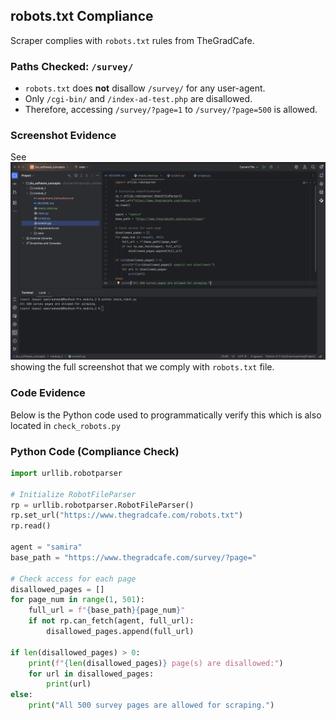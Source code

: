 ## robots.txt Compliance

Scraper complies with `robots.txt` rules from TheGradCafe.

### Paths Checked: `/survey/`
- `robots.txt` does **not** disallow `/survey/` for any user-agent.
- Only `/cgi-bin/` and `/index-ad-test.php` are disallowed.
- Therefore, accessing `/survey/?page=1` to `/survey/?page=500` is allowed.

### Screenshot Evidence
See ![Screen Shot of ](robot_sc.png) showing the full screenshot that we comply with `robots.txt` file.

### Code Evidence
Below is the Python code used to programmatically verify this which is also located in `check_robots.py`

### Python Code (Compliance Check)

```python
import urllib.robotparser

# Initialize RobotFileParser
rp = urllib.robotparser.RobotFileParser()
rp.set_url("https://www.thegradcafe.com/robots.txt")
rp.read()

agent = "samira"
base_path = "https://www.thegradcafe.com/survey/?page="

# Check access for each page
disallowed_pages = []
for page_num in range(1, 501):
    full_url = f"{base_path}{page_num}"
    if not rp.can_fetch(agent, full_url):
        disallowed_pages.append(full_url)

if len(disallowed_pages) > 0:
    print(f"{len(disallowed_pages)} page(s) are disallowed:")
    for url in disallowed_pages:
        print(url)
else:
    print("All 500 survey pages are allowed for scraping.")